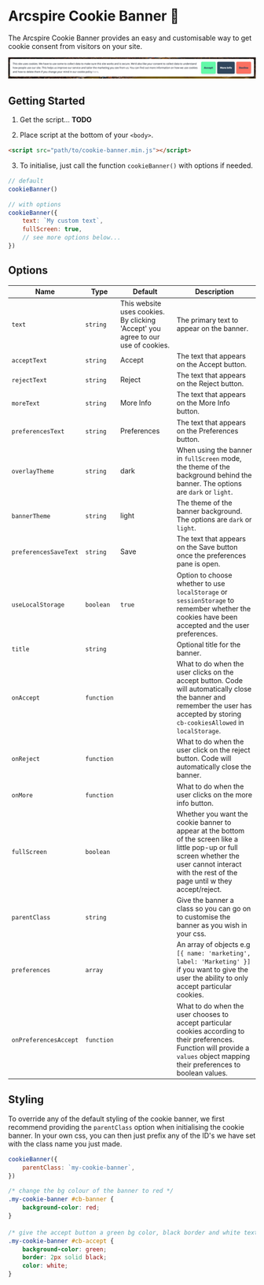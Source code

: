# Arcspire Cookie Banner 🍪

The Arcspire Cookie Banner provides an easy and customisable way to get cookie consent from visitors on your site.

![/example.png](./example.png)

## Getting Started

1. Get the script... **TODO**

2. Place script at the bottom of your `<body>`.

```html
<script src="path/to/cookie-banner.min.js"></script>
```

3. To initialise, just call the function `cookieBanner()` with options if needed.

```js
// default
cookieBanner()
```

```js
// with options
cookieBanner({
    text: `My custom text`,
    fullScreen: true,
    // see more options below...
})
```

## Options

| Name                  | Type       | Default                                                                          | Description                                                                                                                                                                                         |
| --------------------- | ---------- | -------------------------------------------------------------------------------- | --------------------------------------------------------------------------------------------------------------------------------------------------------------------------------------------------- |
| `text`                | `string`   | This website uses cookies. By clicking 'Accept' you agree to our use of cookies. | The primary text to appear on the banner.                                                                                                                                                           |
| `acceptText`          | `string`   | Accept                                                                           | The text that appears on the Accept button.                                                                                                                                                         |
| `rejectText`          | `string`   | Reject                                                                           | The text that appears on the Reject button.                                                                                                                                                         |
| `moreText`            | `string`   | More Info                                                                        | The text that appears on the More Info button.                                                                                                                                                      |
| `preferencesText`     | `string`   | Preferences                                                                      | The text that appears on the Preferences button.                                                                                                                                                    |
| `overlayTheme`        | `string`   | dark                                                                             | When using the banner in `fullScreen` mode, the theme of the background behind the banner. The options are `dark` or `light`.                                                                       |
| `bannerTheme`         | `string`   | light                                                                            | The theme of the banner background. The options are `dark` or `light`.                                                                                                                              |
| `preferencesSaveText` | `string`   | Save                                                                             | The text that appears on the Save button once the preferences pane is open.                                                                                                                         |
| `useLocalStorage`     | `boolean`  | `true`                                                                           | Option to choose whether to use `localStorage` or `sessionStorage` to remember whether the cookies have been accepted and the user preferences.                                                     |
| `title`               | `string`   |                                                                                  | Optional title for the banner.                                                                                                                                                                      |
| `onAccept`            | `function` |                                                                                  | What to do when the user clicks on the accept button. Code will automatically close the banner and remember the user has accepted by storing `cb-cookiesAllowed` in `localStorage`.                 |
| `onReject`            | `function` |                                                                                  | What to do when the user click on the reject button. Code will automatically close the banner.                                                                                                      |
| `onMore`              | `function` |                                                                                  | What to do when the user clicks on the more info button.                                                                                                                                            |
| `fullScreen`          | `boolean`  |                                                                                  | Whether you want the cookie banner to appear at the bottom of the screen like a little pop-up or full screen whether the user cannot interact with the rest of the page until w they accept/reject. |
| `parentClass`         | `string`   |                                                                                  | Give the banner a class so you can go on to customise the banner as you wish in your css.                                                                                                           |
| `preferences`         | `array`    |                                                                                  | An array of objects e.g `[{ name: 'marketing', label: 'Marketing' }]` if you want to give the user the ability to only accept particular cookies.                                                   |
| `onPreferencesAccept` | `function` |                                                                                  | What to do when the user chooses to accept particular cookies according to their preferences. Function will provide a `values` object mapping their preferences to boolean values.                  |

## Styling

To override any of the default styling of the cookie banner, we first recommend providing the `parentClass` option when initialising the cookie banner. In your own css, you can then just prefix any of the ID's we have set with the class name you just made.

```js
cookieBanner({
    parentClass: `my-cookie-banner`,
})
```

```css
/* change the bg colour of the banner to red */
.my-cookie-banner #cb-banner {
    background-color: red;
}

/* give the accept button a green bg color, black border and white text */
.my-cookie-banner #cb-accept {
    background-color: green;
    border: 2px solid black;
    color: white;
}
```
